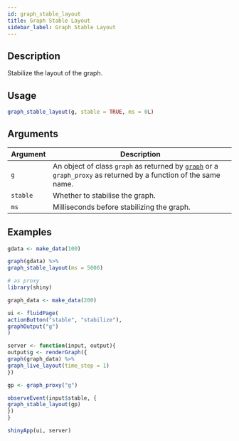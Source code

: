```yaml
---
id: graph_stable_layout
title: Graph Stable Layout
sidebar_label: Graph Stable Layout
---
```


## Description

Stabilize the layout of the graph.


## Usage

```r
graph_stable_layout(g, stable = TRUE, ms = 0L)
```


## Arguments

Argument      |Description
------------- |----------------
`g`     |     An object of class `graph` as returned by [`graph`](#graph) or a `graph_proxy`  as returned by a function of the same name.
`stable`     |     Whether to stabilise the graph.
`ms`     |     Milliseconds before stabilizing the graph.


## Examples

```r
gdata <- make_data(100)

graph(gdata) %>%
graph_stable_layout(ms = 5000)

# as proxy
library(shiny)

graph_data <- make_data(200)

ui <- fluidPage(
actionButton("stable", "stabilize"),
graphOutput("g")
)

server <- function(input, output){
output$g <- renderGraph({
graph(graph_data) %>%
graph_live_layout(time_step = 1)
})

gp <- graph_proxy("g")

observeEvent(input$stable, {
graph_stable_layout(gp)
})
}

shinyApp(ui, server)
```


